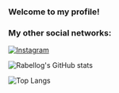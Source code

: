 ### Welcome to my profile!

### My other social networks:
[![Instagram](https://img.shields.io/badge/Instagram-E4405F?style=for-the-badge&logo=instagram&logoColor=white)](https://www.instagram.com/rabellog_/?next=%2F)

![Rabellog's GitHub stats](https://github-readme-stats.vercel.app/api?username=rabellog&show_icons=true&theme=dracula)

![Top Langs](https://github-readme-stats.vercel.app/api/top-langs/?username=rabellog&layout=compact)
